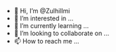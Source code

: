 - 👋 Hi, I’m @Zulhillmi
- 👀 I’m interested in ...
- 🌱 I’m currently learning ...
- 💞️ I’m looking to collaborate on ...
- 📫 How to reach me ...

<!---
Zulhillmi/Zulhillmi is a ✨ special ✨ repository because its `README.md` (this file) appears on your GitHub profile.
You can click the Preview link to take a look at your changes.
--->
